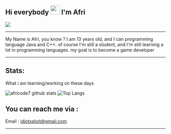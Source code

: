 ## Hi everybody <img src="https://github.com/TheDudeThatCode/TheDudeThatCode/blob/master/Assets/Hi.gif" width="29px"> I'm Afri
<img align="center" height="auto" src="https://e.top4top.io/p_1770mvw430.jpeg"/>

___

My Name is Afri, you know ? I am 13 years old, and I can programming language Java and C++. of course I'm still a student, and I'm still learning a lot in programming languages. my goal is to become a game developer

___

## Stats:

What i am learning/working on these days

![africode7 github stats](https://github-readme-stats.vercel.app/api?username=africode7&show_icons=true&theme=buefy&show_owner=true)
![Top Langs](https://github-readme-stats.vercel.app/api/top-langs/?username=africode7&theme=buefy&hide=css,html)

## You can reach me via :
Email : <a href="idiotxploit@gmail.com"> idiotxploit@gmail.com

___
